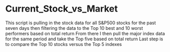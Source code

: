 # Current_Stock_vs_Market

This script is pulling in the stock data for all S&P500 stocks for the past seven days then filtering the data to the Top 10 best and 10 worst performers based on total return
From there I then pull the major index data for the same period and take the Top five based on total return
Last step is to compare the Top 10 stocks versus the Top 5 indexes

